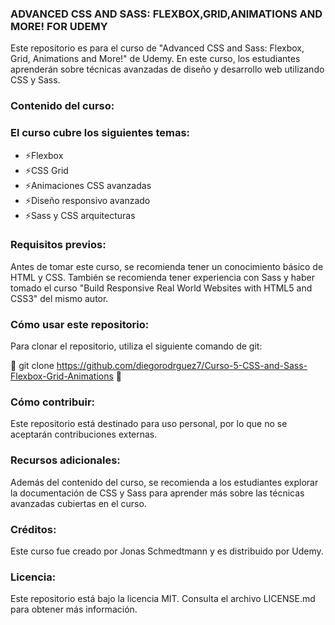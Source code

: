 ### ADVANCED CSS AND SASS: FLEXBOX,GRID,ANIMATIONS AND MORE! FOR UDEMY

Este repositorio es para el curso de "Advanced CSS and Sass: Flexbox, Grid, Animations and More!" de Udemy. En este curso, los estudiantes aprenderán sobre técnicas avanzadas de diseño y desarrollo web utilizando CSS y Sass.

### Contenido del curso:

### El curso cubre los siguientes temas:

- ⚡Flexbox
- ⚡CSS Grid
- ⚡Animaciones CSS avanzadas
- ⚡Diseño responsivo avanzado
- ⚡Sass y CSS arquitecturas

### Requisitos previos:

Antes de tomar este curso, se recomienda tener un conocimiento básico de HTML y CSS. También se recomienda tener experiencia con Sass y haber tomado el curso "Build Responsive Real World Websites with HTML5 and CSS3" del mismo autor.

### Cómo usar este repositorio:

Para clonar el repositorio, utiliza el siguiente comando de git:

🤝 git clone https://github.com/diegorodrguez7/Curso-5-CSS-and-Sass-Flexbox-Grid-Animations 🤝

### Cómo contribuir:

Este repositorio está destinado para uso personal, por lo que no se aceptarán contribuciones externas.

### Recursos adicionales:

Además del contenido del curso, se recomienda a los estudiantes explorar la documentación de CSS y Sass para aprender más sobre las técnicas avanzadas cubiertas en el curso.

### Créditos:

Este curso fue creado por Jonas Schmedtmann y es distribuido por Udemy.

### Licencia:

Este repositorio está bajo la licencia MIT. Consulta el archivo LICENSE.md para obtener más información.
